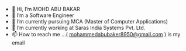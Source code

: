 - 👋 Hi, I’m MOHD ABU BAKAR
- 👀 I’m a Software Engineer
- 🌱 I’m currently pursuing MCA (Master of Computer Applications)
- 💞️ I’m currently working at Saras India Systems Pvt. Ltd.
- 📫 How to reach me ...( mohammedabubaker8950@gmail.com ) is my email

<!---
mohammedabubakar8950/mohammedabubakar8950 is a ✨ special ✨ repository because its `README.md` (this file) appears on your GitHub profile.
You can click the Preview link to take a look at your changes.
--->
